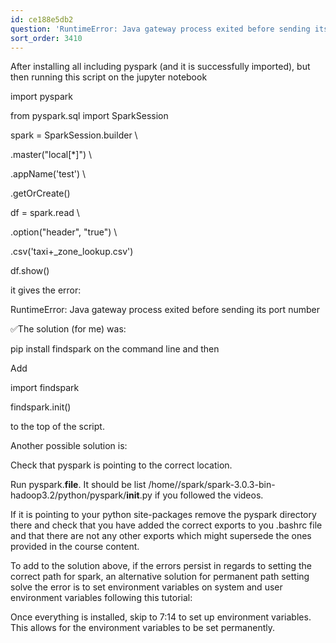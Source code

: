 ```yaml
---
id: ce188e5db2
question: 'RuntimeError: Java gateway process exited before sending its port number'
sort_order: 3410
---
```


After installing all including pyspark (and it is successfully imported), but then running this script on the jupyter notebook

import pyspark

from pyspark.sql import SparkSession

spark = SparkSession.builder \

.master("local[*]") \

.appName('test') \

.getOrCreate()

df = spark.read \

.option("header", "true") \

.csv('taxi+_zone_lookup.csv')

df.show()

it gives the error:

RuntimeError: Java gateway process exited before sending its port number

✅The solution (for me) was:

pip install findspark on the command line and then

Add

import findspark

findspark.init()

to the top of the script.

Another possible solution is:

Check that pyspark is pointing to the correct location.

Run pyspark.__file__. It should be list /home/<your user name>/spark/spark-3.0.3-bin-hadoop3.2/python/pyspark/__init__.py if you followed the videos.

If it is pointing to your python site-packages remove the pyspark directory there and check that you have added the correct exports to you .bashrc file and that there are not any other exports which might supersede the ones provided in the course content.

To add to the solution above, if the errors persist in regards to setting the correct path for spark,  an alternative solution for permanent path setting solve the error is  to set environment variables on system and user environment variables following this tutorial:

Once everything is installed, skip to 7:14 to set up environment variables. This allows for the environment variables to be set permanently.

